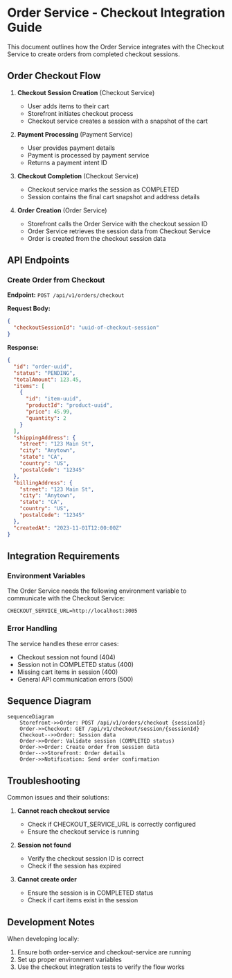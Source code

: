 # Order Service - Checkout Integration Guide

This document outlines how the Order Service integrates with the Checkout Service to create orders from completed checkout sessions.

## Order Checkout Flow

1. **Checkout Session Creation** (Checkout Service)
   - User adds items to their cart
   - Storefront initiates checkout process
   - Checkout service creates a session with a snapshot of the cart

2. **Payment Processing** (Payment Service)
   - User provides payment details
   - Payment is processed by payment service
   - Returns a payment intent ID

3. **Checkout Completion** (Checkout Service)
   - Checkout service marks the session as COMPLETED
   - Session contains the final cart snapshot and address details

4. **Order Creation** (Order Service)
   - Storefront calls the Order Service with the checkout session ID
   - Order Service retrieves the session data from Checkout Service
   - Order is created from the checkout session data

## API Endpoints

### Create Order from Checkout

**Endpoint:** `POST /api/v1/orders/checkout`

**Request Body:**
```json
{
  "checkoutSessionId": "uuid-of-checkout-session"
}
```

**Response:**
```json
{
  "id": "order-uuid",
  "status": "PENDING",
  "totalAmount": 123.45,
  "items": [
    {
      "id": "item-uuid",
      "productId": "product-uuid",
      "price": 45.99,
      "quantity": 2
    }
  ],
  "shippingAddress": {
    "street": "123 Main St",
    "city": "Anytown",
    "state": "CA",
    "country": "US",
    "postalCode": "12345"
  },
  "billingAddress": {
    "street": "123 Main St",
    "city": "Anytown",
    "state": "CA",
    "country": "US",
    "postalCode": "12345"
  },
  "createdAt": "2023-11-01T12:00:00Z"
}
```

## Integration Requirements

### Environment Variables

The Order Service needs the following environment variable to communicate with the Checkout Service:

```
CHECKOUT_SERVICE_URL=http://localhost:3005
```

### Error Handling

The service handles these error cases:
- Checkout session not found (404)
- Session not in COMPLETED status (400)
- Missing cart items in session (400)
- General API communication errors (500)

## Sequence Diagram

```
sequenceDiagram
    Storefront->>Order: POST /api/v1/orders/checkout {sessionId}
    Order->>Checkout: GET /api/v1/checkout/session/{sessionId}
    Checkout-->>Order: Session data
    Order->>Order: Validate session (COMPLETED status)
    Order->>Order: Create order from session data
    Order-->>Storefront: Order details
    Order->>Notification: Send order confirmation
```

## Troubleshooting

Common issues and their solutions:

1. **Cannot reach checkout service**
   - Check if CHECKOUT_SERVICE_URL is correctly configured
   - Ensure the checkout service is running

2. **Session not found**
   - Verify the checkout session ID is correct
   - Check if the session has expired

3. **Cannot create order**
   - Ensure the session is in COMPLETED status
   - Check if cart items exist in the session

## Development Notes

When developing locally:
1. Ensure both order-service and checkout-service are running
2. Set up proper environment variables
3. Use the checkout integration tests to verify the flow works 